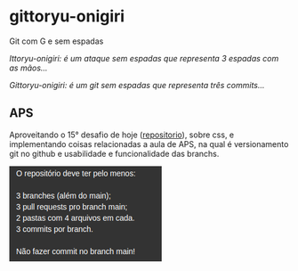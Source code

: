 # gittoryu-onigiri

Git com G e sem espadas

*Ittoryu-onigiri: é um ataque sem espadas que representa 3 espadas com as mãos...*

*Gittoryu-onigiri: é um git sem espadas que representa três commits...*

## APS

Aproveitando o 15° desafio de hoje ([repositorio](https://github.com/Pedrobolfute/provocation-100-diebus)), sobre css, e implementando coisas relacionadas a aula de APS, na qual é versionamento git no github e usabilidade e funcionalidade das branchs.

![atividade commits](./assets/img/Ativididade%20git.png)